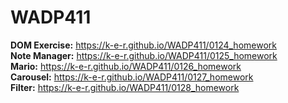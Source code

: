 # WADP411

**DOM Exercise:** https://k-e-r.github.io/WADP411/0124_homework<br>
**Note Manager:** https://k-e-r.github.io/WADP411/0125_homework<br>
**Mario:** https://k-e-r.github.io/WADP411/0126_homework<br>
**Carousel:** https://k-e-r.github.io/WADP411/0127_homework<br>
**Filter:** https://k-e-r.github.io/WADP411/0128_homework<br>
